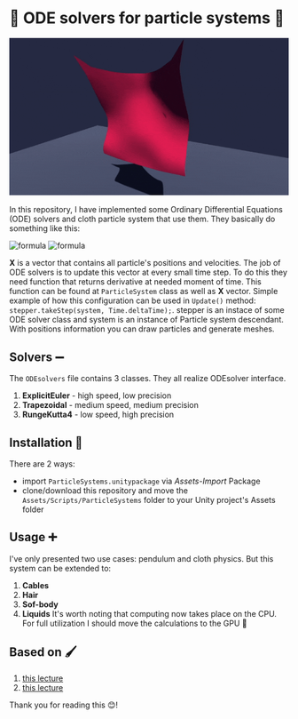# 🧮 ODE solvers for particle systems 🧮
![banner](Images/banner.gif)

In this repository, I have implemented some Ordinary Differential Equations (ODE) solvers and cloth particle system that use them. They basically do something like this: 

![formula](https://github.com/akihiko47/Physics-Based-Particle-Systems/blob/main/Images/formula2.jpg)
![formula](https://github.com/akihiko47/Physics-Based-Particle-Systems/blob/main/Images/formula1.jpg)

**X** is a vector that contains all particle's positions and velocities. The job of ODE solvers is to update this vector at every small time step. To do this they need function that returns derivative at needed moment of time.
This function can be found at `ParticleSystem` class as well as **X** vector. Simple example of how this configuration can be used in `Update()` method: `stepper.takeStep(system, Time.deltaTime);`. stepper is an instace of some 
ODE solver class and system is an instance of Particle system descendant. With positions information you can draw particles and generate meshes.

## Solvers ➖
The `ODEsolvers` file contains 3 classes. They all realize ODEsolver interface.
1) **ExplicitEuler** - high speed, low precision
2) **Trapezoidal** - medium speed, medium precision
3) **RungeKutta4** - low speed, high precision

## Installation 🔧
There are 2 ways:
- import `ParticleSystems.unitypackage` via *Assets-Import* Package
- clone/download this repository and move the `Assets/Scripts/ParticleSystems` folder to your Unity project's Assets folder

## Usage ➕
I've only presented two use cases: pendulum and cloth physics. But this system can be extended to:
1) **Cables**
2) **Hair**
3) **Sof-body**
4) **Liquids**
It's worth noting that computing now takes place on the CPU. For full utilization I should move the calculations to the GPU 🥴

## Based on 🖌️
1) [this lecture](https://www.youtube.com/watch?v=Hl2L_rfOBaQ&list=PLQ3UicqQtfNuBjzJ-KEWmG1yjiRMXYKhh&index=7&ab_channel=JustinSolomon)
2) [this lecture](https://www.youtube.com/watch?v=-M67aWT6m_c&list=PLQ3UicqQtfNuBjzJ-KEWmG1yjiRMXYKhh&index=8&ab_channel=JustinSolomon)

Thank you for reading this 😊!